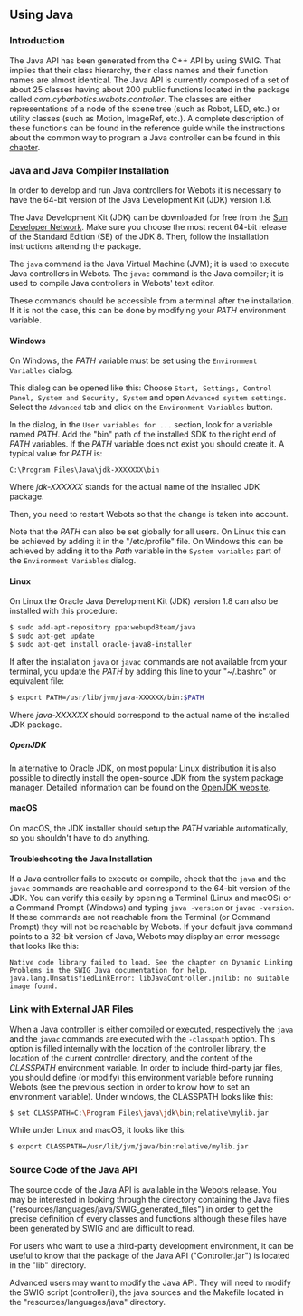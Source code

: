 ## Using Java

### Introduction

The Java API has been generated from the C++ API by using SWIG.
That implies that their class hierarchy, their class names and their function names are almost identical.
The Java API is currently composed of a set of about 25 classes having about 200 public functions located in the package called *com.cyberbotics.webots.controller*.
The classes are either representations of a node of the scene tree (such as Robot, LED, etc.) or utility classes (such as Motion, ImageRef, etc.).
A complete description of these functions can be found in the reference guide while the instructions about the common way to program a Java controller can be found in this [chapter](programming-fundamentals.md).

### Java and Java Compiler Installation

In order to develop and run Java controllers for Webots it is necessary to have the 64-bit version of the Java Development Kit (JDK) version 1.8.

The Java Development Kit (JDK) can be downloaded for free from the [Sun Developer Network](http://www.oracle.com/technetwork/java/javase/downloads).
Make sure you choose the most recent 64-bit release of the Standard Edition (SE) of the JDK 8.
Then, follow the installation instructions attending the package.

The `java` command is the Java Virtual Machine (JVM); it is used to execute Java controllers in Webots.
The `javac` command is the Java compiler; it is used to compile Java controllers in Webots' text editor.

These commands should be accessible from a terminal after the installation.
If it is not the case, this can be done by modifying your *PATH* environment variable.

#### Windows

On Windows, the *PATH* variable must be set using the `Environment Variables` dialog.

This dialog can be opened like this: Choose `Start, Settings, Control Panel, System and Security, System` and open `Advanced system settings`.
Select the `Advanced` tab and click on the `Environment Variables` button.

In the dialog, in the `User variables for ...` section, look for a variable named *PATH*.
Add the "bin" path of the installed SDK to the right end of *PATH* variables.
If the *PATH* variable does not exist you should create it.
A typical value for *PATH* is:

```
C:\Program Files\Java\jdk-XXXXXXX\bin
```

Where *jdk-XXXXXX* stands for the actual name of the installed JDK package.

Then, you need to restart Webots so that the change is taken into account.

Note that the *PATH* can also be set globally for all users.
On Linux this can be achieved by adding it in the "/etc/profile" file.
On Windows this can be achieved by adding it to the *Path* variable in the `System variables` part of the `Environment Variables` dialog.

#### Linux

On Linux the Oracle Java Development Kit (JDK) version 1.8 can also be installed with this procedure:
```sh
$ sudo add-apt-repository ppa:webupd8team/java
$ sudo apt-get update
$ sudo apt-get install oracle-java8-installer
```

If after the installation ``java`` or ``javac`` commands are not available from your terminal, you update the *PATH* by adding this line to your "~/.bashrc" or equivalent file:

```sh
$ export PATH=/usr/lib/jvm/java-XXXXXX/bin:$PATH
```

Where *java-XXXXXX* should correspond to the actual name of the installed JDK package.

##### OpenJDK

In alternative to Oracle JDK, on most popular Linux distribution it is also possible to directly install the open-source JDK from the system package manager.
Detailed information can be found on the [OpenJDK website](http://openjdk.java.net/install/index.html).

#### macOS

On macOS, the JDK installer should setup the *PATH* variable automatically, so you shouldn't have to do anything.

#### Troubleshooting the Java Installation

If a Java controller fails to execute or compile, check that the `java` and the `javac` commands are reachable and correspond to the 64-bit version of the JDK.
You can verify this easily by opening a Terminal (Linux and macOS) or a Command Prompt (Windows) and typing `java -version` or `javac -version`.
If these commands are not reachable from the Terminal (or Command Prompt) they will not be reachable by Webots.
If your default java command points to a 32-bit version of Java, Webots may display an error message that looks like this:

```
Native code library failed to load. See the chapter on Dynamic Linking
Problems in the SWIG Java documentation for help.
java.lang.UnsatisfiedLinkError: libJavaController.jnilib: no suitable
image found.
```

### Link with External JAR Files

When a Java controller is either compiled or executed, respectively the `java` and the `javac` commands are executed with the `-classpath` option.
This option is filled internally with the location of the controller library, the location of the current controller directory, and the content of the *CLASSPATH* environment variable.
In order to include third-party jar files, you should define (or modify) this environment variable before running Webots (see the previous section in order to know how to set an environment variable).
Under windows, the CLASSPATH looks like this:

```sh
$ set CLASSPATH=C:\Program Files\java\jdk\bin;relative\mylib.jar
```

While under Linux and macOS, it looks like this:

```sh
$ export CLASSPATH=/usr/lib/jvm/java/bin:relative/mylib.jar
```

### Source Code of the Java API

The source code of the Java API is available in the Webots release.
You may be interested in looking through the directory containing the Java files ("resources/languages/java/SWIG\_generated\_files") in order to get the precise definition of every classes and functions although these files have been generated by SWIG and are difficult to read.

For users who want to use a third-party development environment, it can be useful to know that the package of the Java API ("Controller.jar") is located in the "lib" directory.

Advanced users may want to modify the Java API.
They will need to modify the SWIG script (controller.i), the java sources and the Makefile located in the "resources/languages/java" directory.
